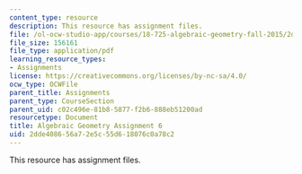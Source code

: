 ```yaml
---
content_type: resource
description: This resource has assignment files.
file: /ol-ocw-studio-app/courses/18-725-algebraic-geometry-fall-2015/2dde408656a72e5c55d618076c0a78c2_MIT18_725F15_hw6.pdf
file_size: 156161
file_type: application/pdf
learning_resource_types:
- Assignments
license: https://creativecommons.org/licenses/by-nc-sa/4.0/
ocw_type: OCWFile
parent_title: Assignments
parent_type: CourseSection
parent_uid: c02c496e-81b8-5877-f2b6-888eb51200ad
resourcetype: Document
title: Algebraic Geometry Assignment 6
uid: 2dde4086-56a7-2e5c-55d6-18076c0a78c2
---
```

This resource has assignment files.